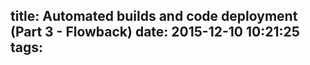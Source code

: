 title: Automated builds and code deployment (Part 3 - Flowback)
date: 2015-12-10 10:21:25
tags:
---
